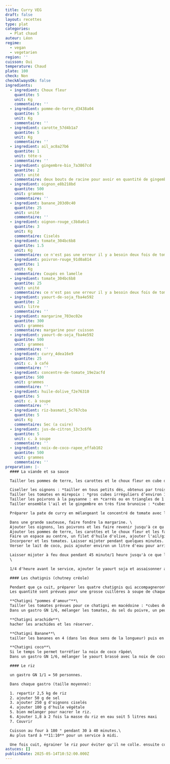 ```yaml
---
title: Curry VEG
draft: false
layout: recettes
type: plat
categories:
  - Plat chaud
auteur: Léon
regime:
  - vegan
  - vegetarien
region: ''
cuisson: Oui
temperature: Chaud
plate: 100
check: Non
checkAlwaysOk: false
ingredients:
  - ingredient: Choux fleur
    quantite: 5
    unit: Kg
    commentaire: ''
  - ingredient: pomme-de-terre_d3438a04
    quantite: 5
    unit: Kg
    commentaire: ''
  - ingredient: carotte_57d4b1a7
    quantite: 5
    unit: Kg
    commentaire: ''
  - ingredient: ail_ac8a27b6
    quantite: 1
    unit: tête·s
    commentaire: ''
  - ingredient: gingembre-bio_7a3867cd
    quantite: 2
    unit: unité
    commentaire: deux bouts de racine pour avoir en quantité de gingembre, l'équivalent d'une tète d'ail.
  - ingredient: oignon_e8b218bd
    quantite: 500
    unit: grammes
    commentaire: ''
  - ingredient: banane_203d0c40
    quantite: 25
    unit: unité
    commentaire: ''
  - ingredient: oignon-rouge_c3b8a6c1
    quantite: 3
    unit: Kg
    commentaire: Ciselés
  - ingredient: tomate_304bc6b8
    quantite: 1.5
    unit: Kg
    commentaire: ce n'est pas une erreur il y a besoin deux fois de tomates dans cette recette
  - ingredient: poivron-rouge_91d0a814
    quantite: 1
    unit: Kg
    commentaire: Coupés en lamelle
  - ingredient: tomate_304bc6b8
    quantite: 25
    unit: unité
    commentaire: ce n'est pas une erreur il y a besoin deux fois de tomates dans cette recette
  - ingredient: yaourt-de-soja_fba4e592
    quantite: 2
    unit: litre
    commentaire: ''
  - ingredient: margarine_703ec02e
    quantite: 300
    unit: grammes
    commentaire: margarine pour cuisson
  - ingredient: yaourt-de-soja_fba4e592
    quantite: 500
    unit: grammes
    commentaire: ''
  - ingredient: curry_4dea16e9
    quantite: 25
    unit: c. à café
    commentaire: ''
  - ingredient: concentre-de-tomate_19e2acfd
    quantite: 500
    unit: grammes
    commentaire: ''
  - ingredient: huile-dolive_f2e76310
    quantite: 5
    unit: c. à soupe
    commentaire: ''
  - ingredient: riz-basmati_5c767cba
    quantite: 5
    unit: Kg
    commentaire: Sec (a cuire)
  - ingredient: jus-de-citron_13c3c6f6
    quantite: 5
    unit: c. à soupe
    commentaire: ''
  - ingredient: noix-de-coco-rapee_effab102
    quantite: 500
    unit: grammes
    commentaire: ''
preparation: |-
  #### La viande et sa sauce

  Tailler les pommes de terre, les carottes et le choux fleur en cube d'environ 3 cm de cotés

  Ciseller les oignons : *tailler en tous petits dés, obtenus par trois coupes successives (largeur, hauteur et longueur).*
  Tailler les tomates en mirepoix : *gros cubes irréguliers d’environ 1 cm de côté.*
  Tailler les poivrons à la paysanne : en *carrés ou en triangles de 1 cm de section.*
  Tailler ensemble l'ail et le gingembre en très fine brunoise : *cubes de 2 à 3 mm de côté normalement mais là encore plus petit.*

  Préparer la pate de curry en mélangeant le concentré de tomate avec la poudre de curry

  Dans une grande sauteuse, faire fondre la margarine. \
  Ajouter les oignons, les poivrons et les faire revenir jusqu'à ce qu'ils soient dorés.
  Ajouter les pommes de terre, les carottes et le choux fleur et les faire dorer de tous les côtés.\
  Faire un espace au centre, un filet d'huile d'olive, ajouter l'ail/gingembre et la pate de curry et remuer pendant une minute (*pas plus sinon l'ail devient amer*).
  Incorporer et les tomates. Laisser mijoter pendant quelques minutes.
  Verser le lait de coco, puis ajouter environ un litre d'eau pour arriver à couvert. Bien mélanger.\

  Laisser mijoter à feu doux pendant 45 minute/1 heure jusqu'à ce que les légumes soient tendres. Donc au plus tard à **11:00** pour un service à midi.\
  \

  1/4 d'heure avant le service, ajouter le yaourt soja et assaisonner avec du sel et du poivre selon votre goût. Laisser mijoter pendant encore 10 minutes.

  #### Les chatignis (chutney créole)

  Pendant que ça cuit, préparer les quatre chatignis qui accompagneront le plats.\
  Les quantité sont prévues pour une grosse cuillères à soupe de chaque chatigni par personnes.

  **Chatigni "pommes d'amour"**\
  Tailler les tomates prévues pour ce chatigni en macédoine : *cubes de 5 à 6 mm de côté*
  Dans un gastro GN 1/6, mélanger les tomates, du sel du poivre, un peu d'huile d'olive, de  l'ail/gingembre.

  **Chatigni arachide**\
  hacher les arachides et les réserver.

  **Chatigni Banane**\
  tailler les bananes en 4 (dans les deux sens de la longueur) puis en dés. Reserver avec un peu de jus de citron pour éviter l'oxidation

  **Chatigni coco**\
  Si le temps le permet torréfier la noix de coco râpée\
  Dans un gastro GN 1/6, mélanger le yaourt brassé avec la noix de coco râpée.

  #### Le riz

  un gastro GN 1/1 = 50 personnes. 

  Dans chaque gastro (taille moyenne):

  1. repartir 2,5 kg de riz
  2. ajouter 50 g de sel
  3. ajouter 250 g d'oignons ciselés
  4. ajouter 100 g d'huile végétale
  5. bien melanger pour nacrer le riz.
  6. Ajouter 1,8 à 2 fois la masse du riz en eau soit 5 litres maxi
  7. Couvrir 

  Cuisson au four à 180 ° pendant 30 à 40 minutes.\
  Au plus tard à **11:10** pour un service à midi.

  Une fois cuit, égrainer le riz pour éviter qu'il ne colle. ensuite couvrir et maintenir au bain marie.
astuces: []
publishDate: 2025-05-14T10:52:00.000Z
---
```


